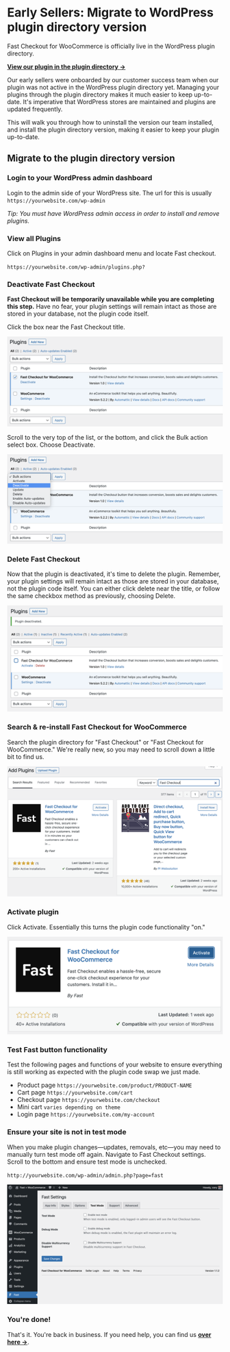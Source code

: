 # Early Sellers: Migrate to WordPress plugin directory version

Fast Checkout for WooCommerce is officially live in the WordPress plugin directory. 

[**View our plugin in the plugin directory →**](https://wordpress.org/plugins/fast-checkout-for-woocommerce/)

Our early sellers were onboarded by our customer success team when our plugin was not active in the WordPress plugin directory yet. Managing your plugins through the plugin directory makes it much easier to keep up-to-date. It's imperative that WordPress stores are maintained and plugins are updated frequently. 

This will walk you through how to uninstall the version our team installed, and install the plugin directory version, making it easier to keep your plugin up-to-date.

## Migrate to the plugin directory version

### Login to your WordPress admin dashboard
Login to the admin side of your WordPress site. The url for this is usually `https://yourwebsite.com/wp-admin` 

*Tip: You must have WordPress admin access in order to install and remove plugins.*

### View all Plugins
Click on Plugins in your admin dashboard menu and locate Fast checkout.

`https://yourwebsite.com/wp-admin/plugins.php? `

### Deactivate Fast Checkout 

**Fast Checkout will be temporarily unavailable while you are completing this step.** Have no fear, your plugin settings will remain intact as those are stored in your database, not the plugin code itself.

Click the box near the Fast Checkout title. 

![Select Fast Checkout plugin](images/woocommerce/select-fast-checkout-plugin.png)

Scroll to the very top of the list, or the bottom, and click the Bulk action select box. Choose Deactivate.

![Deactivate Fast Checkout plugin](images/woocommerce/deactivate-fast-checkout-plugin.png)

### Delete Fast Checkout
Now that the plugin is deactivated, it's time to delete the plugin. Remember, your plugin settings will remain intact as those are stored in your database, not the plugin code itself. You can either click delete near the title, or follow the same checkbox method as previously, choosing Delete.

![Delete Fast Checkout plugin](images/woocommerce/delete-fast-checkout-plugin.png)

### Search & re-install Fast Checkout for WooCommerce
Search the plugin directory for "Fast Checkout" or "Fast Checkout for WooCommerce." We're really new, so you may need to scroll down a little bit to find us. 

![Search Fast Checkout for WooCommerce](images/woocommerce/wp-add-plugins-fast-checkout.png)

### Activate plugin
Click Activate. Essentially this turns the plugin code functionality "on."

![Activate plugin](images/woocommerce/wp-activate-plugin.png)

### Test Fast button functionality
Test the following pages and functions of your website to ensure everything is still working as expected with the plugin code swap we just made.

* Product page `https://yourwebsite.com/product/PRODUCT-NAME`
* Cart page `https://yourwebsite.com/cart`
* Checkout page `https://yourwebsite.com/checkout`
* Mini cart `varies depending on theme`
* Login page `https://yourwebsite.com/my-account`

### Ensure your site is not in test mode
When you make plugin changes—updates, removals, etc—you may need to manually turn test mode off again. Navigate to Fast Checkout settings. Scroll to the bottom and ensure test mode is unchecked. 

`http://yourwebsite.com/wp-admin/admin.php?page=fast`

![Ensure test mode is disabled](images/woocommerce/test-mode-tab.png)

### You're done!
That's it. You're back in business. If you need help, you can find us [**over here →**](https://help.fast.co/). 
